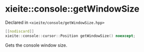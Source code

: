 # xieite::console::getWindowSize
Declared in `<xieite/console/getWindowSize.hpp>`
```cpp
[[nodiscard]]
xieite::console::cursor::Position getWindowSize() noexcept;
```
Gets the console window size.
